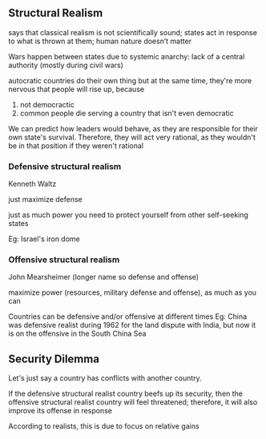 ## Structural Realism

says that classical realism is not scientifically sound; states act in response to what is thrown at them; human nature doesn’t matter

Wars happen between states due to systemic anarchy: lack of a central authority (mostly during civil wars)

autocratic countries do their own thing but at the same time, they're more nervous that people will rise up, because

1. not democractic
2. common people die serving a country that isn't even democratic

We can predict how leaders would behave, as they are responsible for their own state's survival. Therefore, they will act very rational, as they wouldn't be in that position if they weren't rational

### Defensive structural realism

Kenneth Waltz

just maximize defense

just as much power you need to protect yourself from other self-seeking states

Eg: Israel's iron dome

### Offensive structural realism

John Mearsheimer (longer name so defense and offense)

maximize power (resources, military defense and offense), as much as you can

Countries can be defensive and/or offensive at different times
Eg: China was defensive realist during 1962 for the land dispute with India, but now it is on the offensive in the South China Sea

## Security Dilemma

Let's just say a country has conflicts with another country.

If the defensive structural realist country beefs up its security, then the offensive structural realist country will feel threatened; therefore, it will also improve its offense in response

According to realists, this is due to focus on relative gains